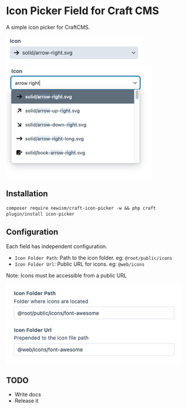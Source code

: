 # Icon Picker Field for Craft CMS

A simple icon picker for CraftCMS.

![Closed dropdown](resources/field-preview.png)
![Open dropdown](resources/field-preview-open.png)

## Installation

```shell
composer require newism/craft-icon-picker -w && php craft plugin/install icon-picker
```

## Configuration

Each field has independent configuration.

* `Icon Folder Path`: Path to the icon folder. eg: `@root/public/icons`
* `Icon Folder Url`: Public URL for icons. eg: `@web/icons`

Note: Icons must be accessible from a public URL

![Field Settings](resources/field-settings.png)

## TODO

* Write docs
* Release it
